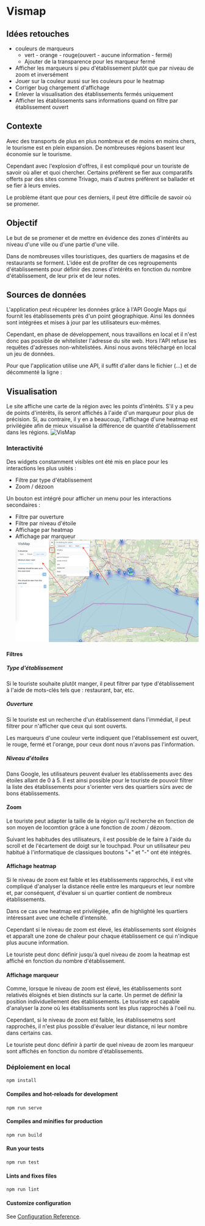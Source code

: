 # Vismap

## Idées retouches
- couleurs de marqueurs
  - vert - orange - rouge(ouvert - aucune information - fermé)
  - Ajouter de la transparence pour les marqueur fermé
- Afficher les marqueurs si peu d'établissement plutôt que par niveau de zoom et inversément
- Jouer sur la couleur aussi sur les couleurs pour le heatmap
- Corriger bug chargement d'affichage
- Enlever la visualisation des établissements fermés uniquement
- Afficher les établissements sans informations quand on filtre par établissement ouvert

## Contexte
Avec des transports de plus en plus nombreux et de moins en moins chers, le tourisme est en plein expansion. De nombreuses régions basent leur économie sur le tourisme.

Cependant avec l'explosion d'offres, il est compliqué pour un touriste de savoir où aller et quoi chercher. Certains préfèrent se fier aux comparatifs offerts par des sites comme Trivago, mais d'autres préfèrent se ballader et se fier à leurs envies.

Le problème étant que pour ces derniers, il peut être difficile de savoir où se promener.

## Objectif
Le but de se promener et de mettre en évidence des zones d'intérêts au niveau d'une ville ou d'une partie d'une ville.

Dans de nombreuses villes touristiques, des quartiers de magasins et de restaurants se forment. L'idée est de profiter de ces regroupements d'établissements pour définir des zones d'intérêts en fonction du nombre d'établissement, de leur prix et de leur notes.

## Sources de données
L'application peut récupérer les données grâce à l'API Google Maps qui fournit les établissements près d'un point géographique. Ainsi les données sont intégrées et mises à jour par les utilisateurs eux-mêmes.

Cependant, en phase de développement, nous travaillons en local et il n'est donc pas possible de whitelister l'adresse du site web. Hors l'API refuse les requêtes d'adresses non-whitelistées. Ainsi nous avons téléchargé en local un jeu de données.

Pour que l'application utilise une API, il suffit d'aller dans le fichier (...) et de décommenté la ligne :

## Visualisation
Le site affiche une carte de la région avec les points d'intérêts. S'il y a peu de points d'intérêts, ils seront affichés à l'aide d'un marqueur pour plus de précision. Si, au contraire, il y en a beaucoup, l'affichage d'une heatmap est privilégiée afin de mieux visualisé la différence de quantité d'établissement dans les régions.
![VisMap](img/vismap.png)

### Interactivité
Des widgets constamment visibles ont été mis en place pour les interactions les plus usités :
- Filtre par type d'établissement
- Zoom / dézoon

Un bouton est intégré pour afficher un menu pour les interactions secondaires :
- Filtre par ouverture
- Filtre par niveau d'étoile
- Affichage par heatmap
- Affichage par marqueur
![Filtre](img/filter.png)
#### Filtres

##### Type d'établissement
Si le touriste souhaite plutôt manger, il peut filtrer par type d'établissement à l'aide de mots-clés tels que : restaurant, bar, etc. 

##### Ouverture
Si le touriste est un recherche d'un établissement dans l'immédiat, il peut filtrer pour n'afficher que ceux qui sont ouverts.

Les marqueurs d'une couleur verte indiquent que l'établissement est ouvert, le rouge, fermé et l'orange, pour ceux dont nous n'avons pas l'information.

##### Niveau d'étoiles
Dans Google, les utilisateurs peuvent évaluer les établissements avec des étoiles allant de 0 à 5. Il est ainsi possible pour le touriste de pouvoir filtrer la liste des établissements pour s'orienter vers des quartiers sûrs avec de bons établissements.

#### Zoom
Le touriste peut adapter la taille de la région qu'il recherche en fonction de son moyen de locomtion grâce à une fonction de zoom / dézoom.

Suivant les habitudes des utilisateurs, il est possible de le faire à l'aide du scroll et de l'écartement de doigt sur le touchpad. Pour un utilisateur peu habitué à l'informatique de classiques boutons "+" et "-" ont été intégrés.

#### Affichage heatmap
Si le niveau de zoom est faible et les établissements rapprochés, il est vite compliqué d'analyser la distance réelle entre les marqueurs et leur nombre et, par conséquent, d'évaluer si un quartier contient de nombreux établissements.

Dans ce cas une heatmap est privilégiée, afin de highlighté les quartiers intéressant avec une échelle d'intensité.

Cependant si le niveau de zoom est élevé, les établissements sont éloignés et apparaît une zone de chaleur pour chaque établissement ce qui n'indique plus aucune information.

Le touriste peut donc définir jusqu'à quel niveau de zoom la heatmap est affiché en fonction du nombre d'établissement.

#### Affichage marqueur
Comme, lorsque le niveau de zoom est élevé, les établissements sont relativés éloignés et bien distincts sur la carte. Un permet de définir la position individuellement des établissements. Le touriste est capable d'analyser la zone où les établissments sont les plus rapprochés à l'oeil nu.

Cependant, si le niveau de zoom est faible, les établissemetns sont rapprochés, il n'est plus possible d'évaluer leur distance, ni leur nombre dans certains cas.

Le touriste peut donc définir à partir de quel niveau de zoom les marqueur sont affichés en fonction du nombre d'établissements.

### Déploiement en local
```
npm install
```

#### Compiles and hot-reloads for development
```
npm run serve
```

#### Compiles and minifies for production
```
npm run build
```

#### Run your tests
```
npm run test
```

#### Lints and fixes files
```
npm run lint
```

#### Customize configuration
See [Configuration Reference](https://cli.vuejs.org/config/).
